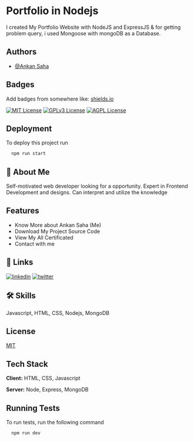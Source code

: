 # Portfolio in Nodejs

I created My Portfolio Website with NodeJS and ExpressJS & for getting problem query, i used Mongoose with mongoDB as a Database.

## Authors

- [@Ankan Saha](https://www.github.com/AnkanSaha)

## Badges

Add badges from somewhere like: [shields.io](https://shields.io/)

[![MIT License](https://img.shields.io/badge/License-MIT-green.svg)](https://choosealicense.com/licenses/mit/)
[![GPLv3 License](https://img.shields.io/badge/License-GPL%20v3-yellow.svg)](https://opensource.org/licenses/)
[![AGPL License](https://img.shields.io/badge/license-AGPL-blue.svg)](http://www.gnu.org/licenses/agpl-3.0)

## Deployment

To deploy this project run

```bash
  npm run start
```

## 🚀 About Me

Self-motivated web developer looking for a opportunity. Expert in Frontend Development and designs. Can interpret and utilize the knowledge

## Features

- Know More about Ankan Saha (Me)
- Download My Project Source Code
- View My All Certificated
- Contact with me

## 🔗 Links

[![linkedin](https://img.shields.io/badge/linkedin-0A66C2?style=for-the-badge&logo=linkedin&logoColor=white)](https://www.linkedin.com/in/ankansaha-)
[![twitter](https://img.shields.io/badge/twitter-1DA1F2?style=for-the-badge&logo=twitter&logoColor=white)](https://twitter.com/theankansaha)

## 🛠 Skills

Javascript, HTML, CSS, Nodejs, MongoDB

## License

[MIT](https://choosealicense.com/licenses/mit/)

## Tech Stack

**Client:** HTML, CSS, Javascript

**Server:** Node, Express, MongoDB

## Running Tests

To run tests, run the following command

```bash
  npm run dev
```
